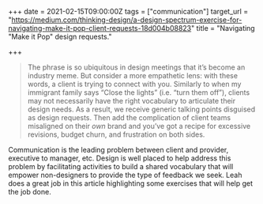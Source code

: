 +++
date = 2021-02-15T09:00:00Z
tags = ["communication"]
target_url = "https://medium.com/thinking-design/a-design-spectrum-exercise-for-navigating-make-it-pop-client-requests-18d004b08823"
title = "Navigating \"Make it Pop\" design requests."

+++
> The phrase is so ubiquitous in design meetings that it’s become an industry meme. But consider a more empathetic lens: with these words, a client is trying to connect with you. Similarly to when my immigrant family says “Close the lights” (i.e. “turn them off”), clients may not necessarily have the right vocabulary to articulate their design needs. As a result, we receive generic talking points disguised as design requests. Then add the complication of client teams misaligned on their _own_ brand and you’ve got a recipe for excessive revisions, budget churn, and frustration on both sides.

Communication is the leading problem between client and provider, executive to manager, etc. Design is well placed to help address this problem by facilitating activities to build a shared vocabulary that will empower non-designers to provide the type of feedback we seek. Leah does a great job in this article highlighting some exercises that will help get the job done.